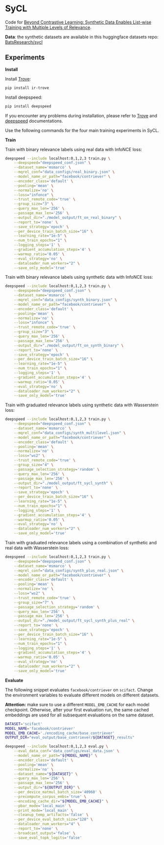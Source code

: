 # SyCL

Code for [Beyond Contrastive Learning: Synthetic Data Enables List-wise Training with Multiple Levels of Relevance](https://www.arxiv.org/abs/2503.23239).

**Data**: the synthetic datasets are available in this huggingface datasets repo: [BatsResearch/sycl](https://huggingface.co/datasets/BatsResearch/sycl)

## Experiments

**Install**

Install [Trove](https://github.com/BatsResearch/trove):

```bash
pip install ir-trove
```

Install deepspeed:

```bash
pip install deepspeed
```

If you encounter any problems during installation, please refer to [Trove](https://github.com/BatsResearch/trove) and [deepspeed](https://www.deepspeed.ai/tutorials/advanced-install) documentations.

Use the following commands for the four main training experiments in SyCL.


**Train**

Train with binary relevance labels using real data with InfoNCE loss:

```bash
deepspeed --include localhost:0,1,2,3 train.py \
    --deepspeed="deepspeed_conf.json" \
    --dataset_name='msmarco' \
    --mqrel_conf="data_configs/real_binary.json" \
    --model_name_or_path="facebook/contriever" \
    --encoder_class='default' \
    --pooling='mean' \
    --normalize='no' \
    --loss="infonce" \
    --trust_remote_code='true' \
    --group_size="3" \
    --query_max_len='256' \
    --passage_max_len='256' \
    --output_dir="./model_output/ft_on_real_binary" \
    --report_to='none' \
    --save_strategy='epoch' \
    --per_device_train_batch_size="16" \
    --learning_rate="1e-5" \
    --num_train_epochs="1" \
    --logging_steps='1' \
    --gradient_accumulation_steps='4' \
    --warmup_ratio='0.05' \
    --eval_strategy='no' \
    --dataloader_num_workers="2" \
    --save_only_model='true'
```

Train with binary relevance labels using synthetic data with InfoNCE loss:

```bash
deepspeed --include localhost:0,1,2,3 train.py \
    --deepspeed="deepspeed_conf.json" \
    --dataset_name='msmarco' \
    --mqrel_conf="data_configs/synth_binary.json" \
    --model_name_or_path="facebook/contriever" \
    --encoder_class='default' \
    --pooling='mean' \
    --normalize='no' \
    --loss="infonce" \
    --trust_remote_code='true' \
    --group_size="3" \
    --query_max_len='256' \
    --passage_max_len='256' \
    --output_dir="./model_output/ft_on_synth_binary" \
    --report_to='none' \
    --save_strategy='epoch' \
    --per_device_train_batch_size="16" \
    --learning_rate="1e-5" \
    --num_train_epochs="1" \
    --logging_steps='1' \
    --gradient_accumulation_steps='4' \
    --warmup_ratio='0.05' \
    --eval_strategy='no' \
    --dataloader_num_workers="2" \
    --save_only_model='true'
```

Train with graduated relevance labels using synthetic data with Wasserstein loss:

```bash
deepspeed --include localhost:0,1,2,3 train.py \
    --deepspeed="deepspeed_conf.json" \
    --dataset_name='msmarco' \
    --mqrel_conf="data_configs/synth_multilevel.json" \
    --model_name_or_path="facebook/contriever" \
    --encoder_class='default' \
    --pooling='mean' \
    --normalize='no' \
    --loss="ws2" \
    --trust_remote_code='true' \
    --group_size="4" \
    --passage_selection_strategy='random' \
    --query_max_len='256' \
    --passage_max_len='256' \
    --output_dir="./model_output/ft_sycl_synth" \
    --report_to='none' \
    --save_strategy='epoch' \
    --per_device_train_batch_size="16" \
    --learning_rate="1e-5" \
    --num_train_epochs="1" \
    --logging_steps='1' \
    --gradient_accumulation_steps='4' \
    --warmup_ratio='0.05' \
    --eval_strategy='no' \
    --dataloader_num_workers="2" \
    --save_only_model='true'
```

Train with graduated relevance labels using a combination of synthetic and real data with Wasserstein loss:

```bash
deepspeed --include localhost:0,1,2,3 train.py \
    --deepspeed="deepspeed_conf.json" \
    --dataset_name='msmarco' \
    --mqrel_conf="data_configs/synth_plus_real.json" \
    --model_name_or_path="facebook/contriever" \
    --encoder_class='default' \
    --pooling='mean' \
    --normalize='no' \
    --loss="ws2" \
    --trust_remote_code='true' \
    --group_size="7" \
    --passage_selection_strategy='random' \
    --query_max_len='256' \
    --passage_max_len='256' \
    --output_dir="./model_output/ft_sycl_synth_plus_real" \
    --report_to='none' \
    --save_strategy='epoch' \
    --per_device_train_batch_size="16" \
    --learning_rate="1e-5" \
    --num_train_epochs="1" \
    --logging_steps='1' \
    --gradient_accumulation_steps='4' \
    --warmup_ratio='0.05' \
    --eval_strategy='no' \
    --dataloader_num_workers="2" \
    --save_only_model='true'
```

**Evaluate**

The following snippet evaluates `facebook/contriever` on `scifact`.
Change the environment variables to evaluate different models on different datasets.

**Attention:** make sure to use a different `MODEL_EMB_CACHE` for each model checkpoint.
Otherwise, after your first evaluation run, the same cached embeddings are used for all subsequent evaluations on the same dataset.

```bash
DATASET='scifact'
MODEL_NAME='facebook/contriever'
MODEL_EMB_CACHE='./encoding_cache/base_contriever'
OUTPUT_DIR="eval_output/base_contriever/${DATASET}_results"

deepspeed --include localhost:0,1,2,3 eval.py \
    --eval_data_conf='data_configs/eval_data.json' \
    --model_name_or_path="${MODEL_NAME}" \
    --encoder_class='default' \
    --pooling='mean' \
    --normalize='no' \
    --dataset_name="${DATASET}" \
    --query_max_len='256' \
    --passage_max_len='256' \
    --output_dir="${OUTPUT_DIR}" \
    --per_device_matmul_batch_size='40960' \
    --precompute_corpus_embs='true' \
    --encoding_cache_dir="${MODEL_EMB_CACHE}" \
    --pbar_mode='local_main' \
    --print_mode='local_main' \
    --cleanup_temp_artifacts='false' \
    --per_device_eval_batch_size="128" \
    --dataloader_num_workers="4" \
    --report_to='none' \
    --broadcast_output='false' \
    --save_eval_topk_logits='false'
```
